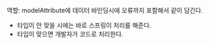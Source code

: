 역할: modelAttribute에 데이터 바인딩시에 오류까지 포함해서 같이 담긴다.

- 타입이 안 맞을 시에는 바로 스프링이 처리를 해준다.
- 타입이 맞으면 개발자가 코드로 처리한다.

